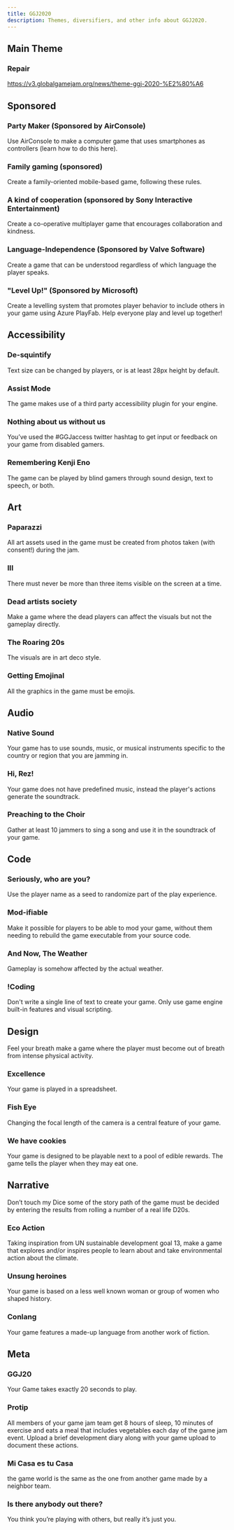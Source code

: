 ```yaml
---
title: GGJ2020
description: Themes, diversifiers, and other info about GGJ2020.
---
```


## Main Theme
### Repair
https://v3.globalgamejam.org/news/theme-ggj-2020-%E2%80%A6

## Sponsored
### Party Maker (Sponsored by AirConsole)
Use AirConsole to make a computer game that uses smartphones as controllers (learn how to do this here).

### Family gaming (sponsored)
Create a family-oriented mobile-based game, following these rules. 

### A kind of cooperation (sponsored by Sony Interactive Entertainment)
Create a co-operative multiplayer game that encourages collaboration and kindness.

### Language-Independence (Sponsored by Valve Software)
Create a game that can be understood regardless of which language the player speaks.

### "Level Up!" (Sponsored by Microsoft)
Create a levelling system that promotes player behavior to include others in your game using Azure PlayFab. Help everyone play and level up together! 

 
## Accessibility
### De-squintify
Text size can be changed by players, or is at least 28px height by default.

### Assist Mode
The game makes use of a third party accessibility plugin for your engine.

### Nothing about us without us
You’ve used the #GGJaccess twitter hashtag to get input or feedback on your game from disabled gamers.

### Remembering Kenji Eno
The game can be played by blind gamers through sound design, text to speech, or both.

 
## Art
### Paparazzi
All art assets used in the game must be created from photos taken (with consent!) during the jam.

### III
There must never be more than three items visible on the screen at a time. 

### Dead artists society
Make a game where the dead players can affect the visuals but not the gameplay directly.

### The Roaring 20s
The visuals are in art deco style.

### Getting Emojinal
All the graphics in the game must be emojis.

 
## Audio
### Native Sound
Your game has to use sounds, music, or musical instruments specific to the country or region that you are jamming in.

### Hi, Rez!
Your game does not have predefined music, instead the player's actions generate the soundtrack.

### Preaching to the Choir
Gather at least 10 jammers to sing a song and use it in the soundtrack of your game.

 
## Code
### Seriously, who are you?
Use the player name as a seed to randomize part of the play experience.

### Mod-ifiable
Make it possible for players to be able to mod your game, without them needing to rebuild the game executable from your source code.

### And Now, The Weather
Gameplay is somehow affected by the actual weather.

### !Coding
Don't write a single line of text to create your game. Only use game engine built-in features and visual scripting.

 
## Design
Feel your breath
make a game where the player must become out of breath from intense physical activity.

### Excellence
Your game is played in a spreadsheet.

### Fish Eye
Changing the focal length of the camera is a central feature of your game.

### We have cookies
Your game is designed to be playable next to a pool of edible rewards. The game tells the player when they may eat one.

 
## Narrative
Don’t touch my Dice
some of the story path of the game must be decided by entering the results from rolling a number of a real life D20s.

### Eco Action
Taking inspiration from UN sustainable development goal 13, make a game that explores and/or inspires people to learn about and take environmental action about the climate.

### Unsung heroines
Your game is based on a less well known woman or group of women who shaped history.

### Conlang
Your game features a made-up language from another work of fiction.

 
## Meta
### GGJ20
Your Game takes exactly 20 seconds to play.

### Protip
All members of your game jam team get 8 hours of sleep, 10 minutes of exercise and eats a meal that includes vegetables each day of the game jam event. Upload a brief development diary along with your game upload to document these actions.

### Mi Casa es tu Casa
the game world is the same as the one from another game made by a neighbor team.

### Is there anybody out there?
You think you’re playing with others, but really it’s just you.